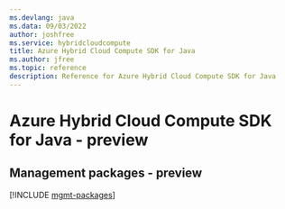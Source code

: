 ```yaml
---
ms.devlang: java
ms.data: 09/03/2022
author: joshfree
ms.service: hybridcloudcompute
title: Azure Hybrid Cloud Compute SDK for Java
ms.author: jfree
ms.topic: reference
description: Reference for Azure Hybrid Cloud Compute SDK for Java
---
```

# Azure Hybrid Cloud Compute SDK for Java - preview

## Management packages - preview
[!INCLUDE [mgmt-packages](hybrid-cloud-compute-mgmt-index.md)]